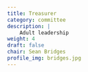 ```yaml
---
title: Treasurer
category: committee
description: |
    Adult leadership
weight: 4
draft: false
chair: Sean Bridges
profile_img: bridges.jpg
---
```

